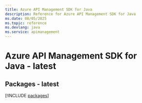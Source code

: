 ```yaml
---
title: Azure API Management SDK for Java
description: Reference for Azure API Management SDK for Java
ms.date: 08/05/2025
ms.topic: reference
ms.devlang: java
ms.service: apimanagement
---
```

# Azure API Management SDK for Java - latest
## Packages - latest
[!INCLUDE [packages](api-management-index.md)]